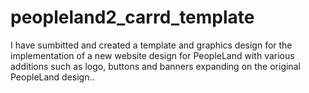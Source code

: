 # peopleland2_carrd_template
I have sumbitted and created a template and graphics design for the implementation of a new website design for PeopleLand with various additions such as logo, buttons and banners expanding on the original PeopleLand design..
